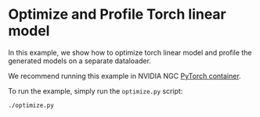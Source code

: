 <!--
Copyright (c) 2021-2023, NVIDIA CORPORATION. All rights reserved.

Licensed under the Apache License, Version 2.0 (the "License");
you may not use this file except in compliance with the License.
You may obtain a copy of the License at

    http://www.apache.org/licenses/LICENSE-2.0

Unless required by applicable law or agreed to in writing, software
distributed under the License is distributed on an "AS IS" BASIS,
WITHOUT WARRANTIES OR CONDITIONS OF ANY KIND, either express or implied.
See the License for the specific language governing permissions and
limitations under the License.
-->

# Optimize and Profile Torch linear model

In this example, we show how to optimize torch linear model and profile the generated models on a separate dataloader.

We recommend running this example in NVIDIA
NGC [PyTorch container](https://catalog.ngc.nvidia.com/orgs/nvidia/containers/pytorch).

To run the example, simply run the `optimize.py` script:

```bash
./optimize.py
```

